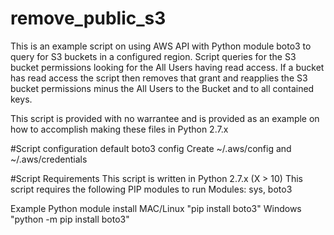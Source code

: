 # remove_public_s3

This is an example script on using AWS API with Python module boto3 to query for S3 buckets in a configured region.
Script queries for the S3 bucket permissions looking for the All Users having read access. If a bucket has read access
the script then removes that grant and reapplies the S3 bucket permissions minus the All Users to the Bucket and to all
contained keys.

This script is provided with no warrantee and is provided as an example on how to accomplish making these files in Python 2.7.x

#Script configuration
default boto3 config
Create ~/.aws/config and ~/.aws/credentials


#Script Requirements
This script is written in Python 2.7.x (X > 10)
This script requires the following PIP modules to run
Modules: sys, boto3

Example Python module install
MAC/Linux "pip install boto3"
Windows "python -m pip install boto3"
